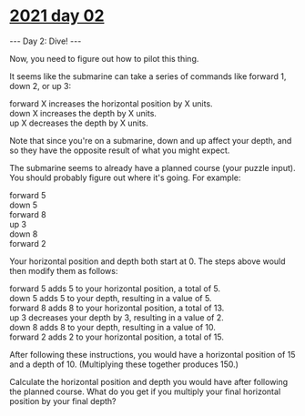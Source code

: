 # [2021 day 02](https://adventofcode.com/2021/day/2)

--- Day 2: Dive! ---

Now, you need to figure out how to pilot this thing.



It seems like the submarine can take a series of commands like forward 1, down 2, or up 3:



forward X increases the horizontal position by X units.\
down X increases the depth by X units.\
up X decreases the depth by X units.



Note that since you're on a submarine, down and up affect your depth, and so they have the opposite result of what you might expect.



The submarine seems to already have a planned course (your puzzle input). You should probably figure out where it's going. For example:



forward 5\
down 5\
forward 8\
up 3\
down 8\
forward 2



Your horizontal position and depth both start at 0. The steps above would then modify them as follows:



forward 5 adds 5 to your horizontal position, a total of 5.\
down 5 adds 5 to your depth, resulting in a value of 5.\
forward 8 adds 8 to your horizontal position, a total of 13.\
up 3 decreases your depth by 3, resulting in a value of 2.\
down 8 adds 8 to your depth, resulting in a value of 10.\
forward 2 adds 2 to your horizontal position, a total of 15.



After following these instructions, you would have a horizontal position of 15 and a depth of 10. (Multiplying these together produces 150.)



Calculate the horizontal position and depth you would have after following the planned course. What do you get if you multiply your final horizontal position by your final depth?




